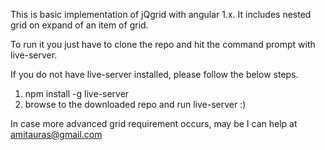 This is basic implementation of jQgrid with angular 1.x.
It includes nested grid on expand of an item of grid.

To run it you just have to clone the repo and hit the command prompt with live-server.

If you do not have live-server installed, please follow the below steps.

1) npm install -g live-server
2) browse to the downloaded repo and run live-server :)

In case more advanced grid requirement occurs, may be I can help at amitauras@gmail.com